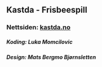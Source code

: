 ## Kastda - Frisbeespill

### Nettsiden: [kastda.no](https://kastda.no)
##### Koding: Luka Momcilovic
##### Design: Mats Bergmo Bjørnsletten
